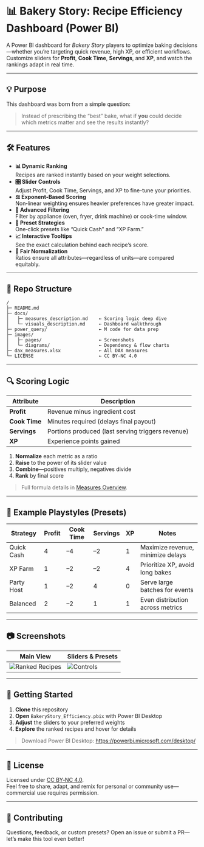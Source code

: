 # 📊 Bakery Story: Recipe Efficiency Dashboard (Power BI)

A Power BI dashboard for *Bakery Story* players to optimize baking decisions—whether you’re targeting quick revenue, high XP, or efficient workflows. Customize sliders for **Profit**, **Cook Time**, **Servings**, and **XP**, and watch the rankings adapt in real time.

---

## 💡 Purpose

This dashboard was born from a simple question:  
> Instead of prescribing the “best” bake, what if **you** could decide which metrics matter and see the results instantly?

---

## 🛠️ Features

- **📊 Dynamic Ranking**  
  Recipes are ranked instantly based on your weight selections.  
- **🎛️ Slider Controls**  
  Adjust Profit, Cook Time, Servings, and XP to fine-tune your priorities.  
- **⚖️ Exponent‑Based Scoring**  
  Non‑linear weighting ensures heavier preferences have greater impact.  
- **🔎 Advanced Filtering**  
  Filter by appliance (oven, fryer, drink machine) or cook‑time window.  
- **🔘 Preset Strategies**  
  One‑click presets like “Quick Cash” and “XP Farm.”  
- **📈 Interactive Tooltips**  
  See the exact calculation behind each recipe’s score.  
- **🔢 Fair Normalization**  
  Ratios ensure all attributes—regardless of units—are compared equitably.

---

## 📁 Repo Structure

    /
    ├─ README.md
    ├─ docs/
    │   ├─ measures_description.md    ← Scoring logic deep dive
    │   └─ visuals_description.md     ← Dashboard walkthrough
    ├─ power_query/                   ← M code for data prep
    ├─ images/
    │   ├─ pages/                     ← Screenshots
    │   └─ diagrams/                  ← Dependency & flow charts
    ├─ dax_measures.xlsx              ← All DAX measures
    └─ LICENSE                        ← CC BY‑NC 4.0

---

## 🔍 Scoring Logic

| Attribute     | Description                                     |
|---------------|-------------------------------------------------|
| **Profit**    | Revenue minus ingredient cost                   |
| **Cook Time** | Minutes required (delays final payout)          |
| **Servings**  | Portions produced (last serving triggers revenue) |
| **XP**        | Experience points gained                        |

1. **Normalize** each metric as a ratio  
2. **Raise** to the power of its slider value  
3. **Combine**—positives multiply, negatives divide  
4. **Rank** by final score  

> Full formula details in [Measures Overview](./docs/measures_description.md).

---

## 🎯 Example Playstyles (Presets)

| Strategy     | Profit | Cook Time | Servings | XP | Notes                               |
|--------------|--------|-----------|----------|----|-------------------------------------|
| Quick Cash   | 4      | –4        | –2       | 1  | Maximize revenue, minimize delays   |
| XP Farm      | 1      | –2        | –2       | 4  | Prioritize XP, avoid long bakes     |
| Party Host   | 1      | –2        | 4        | 0  | Serve large batches for events      |
| Balanced     | 2      | –2        | 1        | 1  | Even distribution across metrics    |

---

## 📷 Screenshots

| Main View                                          | Sliders & Presets                                    |
|----------------------------------------------------|------------------------------------------------------|
| ![Ranked Recipes](./images/pages/ranked_recipes.png) | ![Controls](./images/pages/sliders_and_bookmarks.png) |

---

## 🚀 Getting Started

1. **Clone** this repository  
2. **Open** `BakeryStory_Efficiency.pbix` with Power BI Desktop  
3. **Adjust** the sliders to your preferred weights  
4. **Explore** the ranked recipes and hover for details  

> Download Power BI Desktop: https://powerbi.microsoft.com/desktop/

---

## 🔐 License

Licensed under [CC BY‑NC 4.0](./LICENSE).  
Feel free to share, adapt, and remix for personal or community use—commercial use requires permission.

---

## 📣 Contributing

Questions, feedback, or custom presets? Open an issue or submit a PR—let’s make this tool even better!
